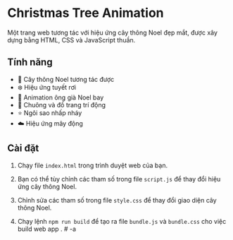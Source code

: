 # Christmas Tree Animation

Một trang web tương tác với hiệu ứng cây thông Noel đẹp mắt, được xây dựng bằng HTML, CSS và JavaScript thuần.

## Tính năng

- 🎄 Cây thông Noel tương tác được
- ❄️ Hiệu ứng tuyết rơi
- 🎅 Animation ông già Noel bay
- 🔔 Chuông và đồ trang trí động
- ⭐ Ngôi sao nhấp nháy
- ☁️ Hiệu ứng mây động

## Cài đặt

1. Chạy file `index.html` trong trình duyệt web của bạn.

2. Bạn có thể tùy chỉnh các tham số trong file `script.js` để thay đổi hiệu ứng cây thông Noel.

3. Chỉnh sửa các tham số trong file `style.css` để thay đổi giao diện cây thông Noel.

4. Chạy lệnh `npm run build` để tạo ra file `bundle.js` và `bundle.css` cho việc build web app .
#   - a  
 